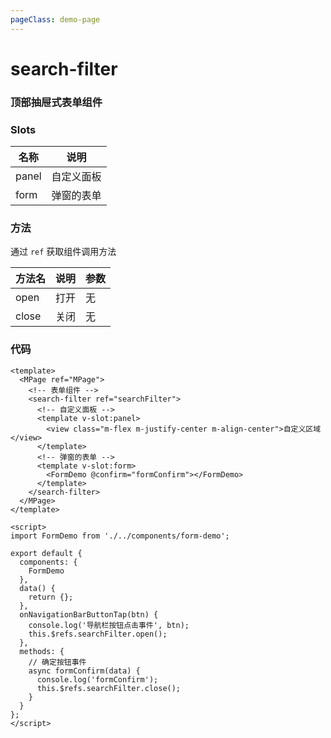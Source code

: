 ```yaml
---
pageClass: demo-page
---
```


# search-filter

### 顶部抽屉式表单组件

### Slots

| 名称  | 说明       |
| ----- | ---------- |
| panel | 自定义面板 |
| form  | 弹窗的表单 |



### 方法

通过 `ref` 获取组件调用方法

| 方法名 | 说明 | 参数 |
| ------ | ---- | ---- |
| open   | 打开 | 无   |
| close  | 关闭 | 无   |



### 代码

```vue
<template>
  <MPage ref="MPage">
    <!-- 表单组件 -->
    <search-filter ref="searchFilter">
      <!-- 自定义面板 -->
      <template v-slot:panel>
        <view class="m-flex m-justify-center m-align-center">自定义区域</view>
      </template>
      <!-- 弹窗的表单 -->
      <template v-slot:form>
        <FormDemo @confirm="formConfirm"></FormDemo>
      </template>
    </search-filter>
  </MPage>
</template>

<script>
import FormDemo from './../components/form-demo';

export default {
  components: {
    FormDemo
  },
  data() {
    return {};
  },
  onNavigationBarButtonTap(btn) {
    console.log('导航栏按钮点击事件', btn);
    this.$refs.searchFilter.open();
  },
  methods: {
    // 确定按钮事件
    async formConfirm(data) {
      console.log('formConfirm');
      this.$refs.searchFilter.close();
    }
  }
};
</script>

```



<DemoFrame src="/search-filter"></DemoFrame>